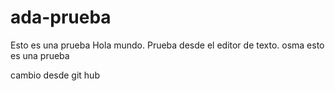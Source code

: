 # ada-prueba
 Esto es una prueba
Hola mundo.
Prueba desde el editor de texto.
osma esto es una prueba

cambio desde git hub
